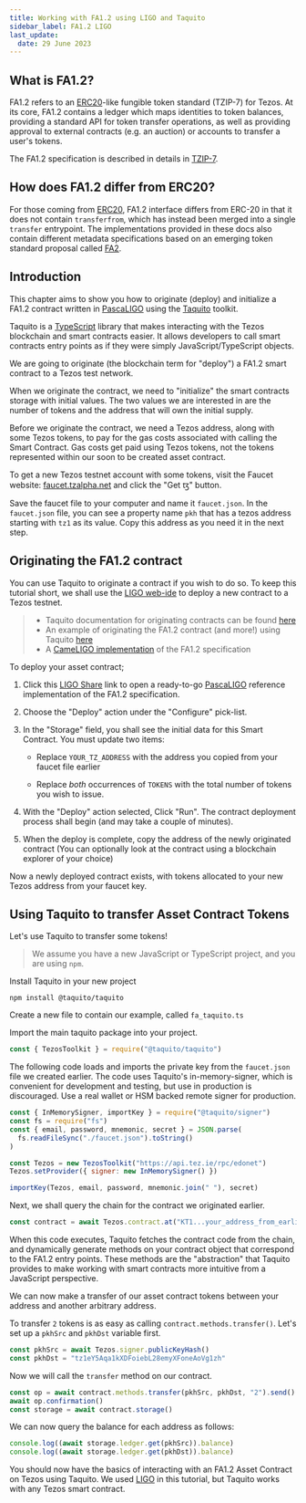 ```yaml
---
title: Working with FA1.2 using LIGO and Taquito
sidebar_label: FA1.2 LIGO
last_update:
  date: 29 June 2023
---
```


## What is FA1.2?

FA1.2 refers to an [ERC20](https://eips.ethereum.org/EIPS/eip-20)-like fungible token standard (TZIP-7) for Tezos. At its core, FA1.2 contains a ledger which maps identities to token balances, providing a standard API for token transfer operations, as well as providing approval to external contracts (e.g. an auction) or accounts to transfer a user's tokens.

The FA1.2 specification is described in details in
[TZIP-7](https://gitlab.com/tzip/tzip/blob/master/proposals/tzip-7/tzip-7.md).

## How does FA1.2 differ from ERC20?

For those coming from [ERC20](https://eips.ethereum.org/EIPS/eip-20), FA1.2 interface differs from ERC-20 in that it does not contain `transferfrom`, which has instead been merged into a single `transfer` entrypoint. The implementations provided in these docs also contain different metadata specifications based on an emerging token standard proposal called [FA2](https://gitlab.com/tzip/tzip/-/blob/master/proposals/tzip-12/tzip-12.md).


## Introduction

This chapter aims to show you how to originate (deploy) and initialize a
FA1.2 contract written in [PascaLIGO][] using the [Taquito][0] toolkit.

Taquito is a [TypeScript][] library that makes interacting with the Tezos
blockchain and smart contracts easier. It allows developers to call smart
contracts entry points as if they were simply JavaScript/TypeScript objects.

We are going to originate (the blockchain term for "deploy") a FA1.2 smart
contract to a Tezos test network.

When we originate the contract, we need to "initialize" the smart contracts
storage with initial values. The two values we are interested in are the number
of tokens and the address that will own the initial supply.

Before we originate the contract, we need a Tezos address, along with some Tezos
tokens, to pay for the gas costs associated with calling the Smart Contract. Gas
costs get paid using Tezos tokens, not the tokens represented within our soon to
be created asset contract.

To get a new Tezos testnet account with some tokens, visit the Faucet website:
[faucet.tzalpha.net][3] and click the "Get ꜩ" button.

Save the faucet file to your computer and name it `faucet.json`. In the
`faucet.json` file, you can see a property name `pkh` that has a tezos address
starting with `tz1` as its value. Copy this address as you need it in the next
step.

## Originating the FA1.2 contract

You can use Taquito to originate a contract if you wish to do so. To keep this
tutorial short, we shall use the [LIGO web-ide][] to deploy a new contract to a
Tezos testnet.

> * Taquito documentation for originating contracts can be found [here][5]
> * An example of originating the FA1.2 contract (and more!) using Taquito
> [here][1]
> * A [CameLIGO implementation][] of the FA1.2 specification

To deploy your asset contract;

1. Click this [LIGO Share][2] link to open a ready-to-go [PascaLIGO][] reference
   implementation of the FA1.2 specification.
1. Choose the "Deploy" action under the "Configure" pick-list.
1. In the "Storage" field, you shall see the initial data for this Smart
   Contract. You must update two items:

   * Replace `YOUR_TZ_ADDRESS` with the address you copied from
     your faucet file earlier

   * Replace *both* occurrences of `TOKENS` with the total number
     of tokens you wish to issue.

1. With the "Deploy" action selected, Click "Run". The contract deployment
   process shall begin (and may take a couple of minutes).
1. When the deploy is complete, copy the address of the newly originated
   contract (You can optionally look at the contract using a blockchain explorer
   of your choice)

Now a newly deployed contract exists, with tokens allocated to your new Tezos
address from your faucet key.

## Using Taquito to transfer Asset Contract Tokens

Let's use Taquito to transfer some tokens!

> We assume you have a new JavaScript or TypeScript project, and you are using
> `npm`.

Install Taquito in your new project

```
npm install @taquito/taquito
```

Create a new file to contain our example, called `fa_taquito.ts`

Import the main taquito package into your project.

```js
const { TezosToolkit } = require("@taquito/taquito")
```

The following code loads and imports the private key from the `faucet.json` file
we created earlier. The code uses Taquito's in-memory-signer, which is
convenient for development and testing, but use in production is
discouraged. Use a real wallet or HSM backed remote signer for production.

```js
const { InMemorySigner, importKey } = require("@taquito/signer")
const fs = require("fs")
const { email, password, mnemonic, secret } = JSON.parse(
  fs.readFileSync("./faucet.json").toString()
)

const Tezos = new TezosToolkit("https://api.tez.ie/rpc/edonet")
Tezos.setProvider({ signer: new InMemorySigner() })

importKey(Tezos, email, password, mnemonic.join(" "), secret)
```

Next, we shall query the chain for the contract we originated earlier.

```js
const contract = await Tezos.contract.at("KT1...your_address_from_earlier")
```

When this code executes, Taquito fetches the contract code from the chain, and
dynamically generate methods on your contract object that correspond to the
FA1.2 entry points. These methods are the "abstraction" that Taquito provides to
make working with smart contracts more intuitive from a JavaScript perspective.

We can now make a transfer of our asset contract tokens between your address and
another arbitrary address.

To transfer `2` tokens is as easy as calling `contract.methods.transfer()`.
Let's set up a `pkhSrc` and `pkhDst` variable first.

```js
const pkhSrc = await Tezos.signer.publicKeyHash()
const pkhDst = "tz1eY5Aqa1kXDFoiebL28emyXFoneAoVg1zh"
```

Now we will call the `transfer` method on our contract.

```js
const op = await contract.methods.transfer(pkhSrc, pkhDst, "2").send()
await op.confirmation()
const storage = await contract.storage()
```

We can now query the balance for each address as follows:

```js
console.log((await storage.ledger.get(pkhSrc)).balance)
console.log((await storage.ledger.get(pkhDst)).balance)
```

You should now have the basics of interacting with an FA1.2 Asset Contract on
Tezos using Taquito. We used [LIGO][] in this tutorial, but Taquito works with any
Tezos smart contract.

[0]: https://tezostaquito.io/
[1]: https://github.com/ecadlabs/token-contract-example/blob/master/deploy.js
[2]: https://ide.ligolang.org/p/aH_t20VC4iUxC3IRU8-s2g
[3]: https://faucet.tzalpha.net/
[5]: https://tezostaquito.io/docs/originate
[PascaLIGO]: https://ligolang.org/
[LIGO]: https://ligolang.org/
[LIGO web-ide]: https://ide.ligolang.org/
[TypeScript]: https://www.typescriptlang.org/
[CameLIGO implementation]: https://gitlab.com/ligolang/ligo/-/blob/dev/src/test/contracts/FA1.2.mligo
